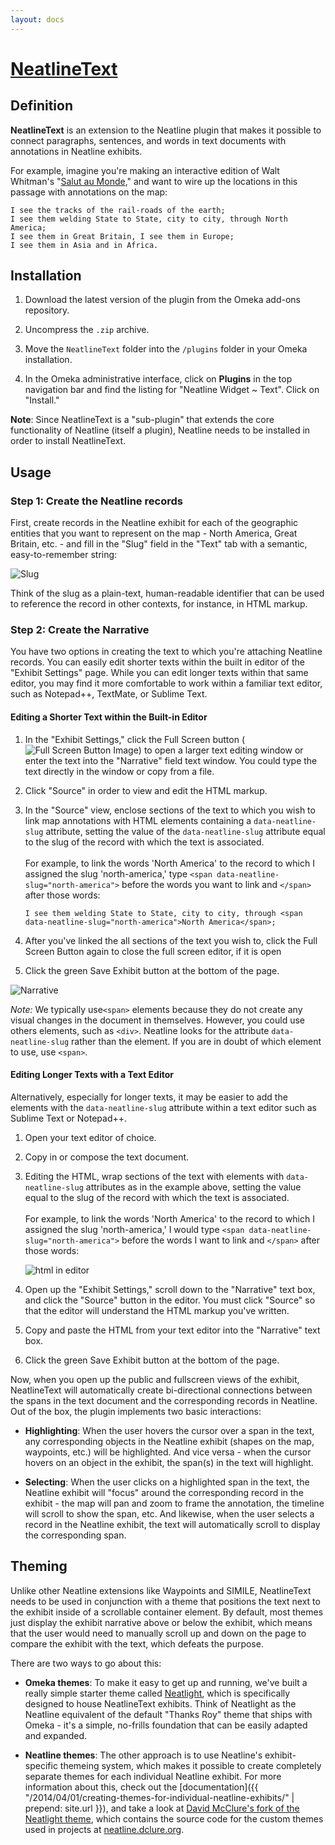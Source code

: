 ```yaml
---
layout: docs
---
```

# [NeatlineText][plugin]

## Definition

**NeatlineText** is an extension to the Neatline plugin that makes it possible to connect paragraphs, sentences, and words in text documents with annotations in Neatline exhibits.

For example, imagine you're making an interactive edition of Walt Whitman's "[Salut au Monde][salut-au-monde]," and want to wire up the locations in this passage with annotations on the map:

```
I see the tracks of the rail-roads of the earth;
I see them welding State to State, city to city, through North America;
I see them in Great Britain, I see them in Europe;
I see them in Asia and in Africa.
```

## Installation

  1. Download the latest version of the plugin from the Omeka add-ons repository.

  1. Uncompress the `.zip` archive.

  1. Move the `NeatlineText` folder into the `/plugins` folder in your Omeka installation.

  1. In the Omeka administrative interface, click on **Plugins** in the top navigation bar and find the listing for "Neatline Widget ~ Text". Click on "Install."

  **Note**: Since NeatlineText is a "sub-plugin" that extends the core functionality of Neatline (itself a plugin), Neatline needs to be installed in order to install NeatlineText.


## Usage

### Step 1: Create the Neatline records

First, create records in the Neatline exhibit for each of the geographic entities that you want to represent on the map - North America, Great Britain, etc. - and fill in the "Slug" field in the "Text" tab with a semantic, easy-to-remember string:

![Slug](http://neatline.org/wp-content/uploads/2014/06/neatlinetext.slug_.jpg)

Think of the slug as a plain-text, human-readable identifier that can be used to reference the record in other contexts, for instance, in HTML markup.

### Step 2: Create the Narrative

You have two options in creating the text to which you're attaching Neatline records. You can easily edit shorter texts within the built in editor of the "Exhibit Settings" page. While you can edit longer texts within that same editor, you may find it more comfortable to work within a familiar text editor, such as Notepad++, TextMate, or Sublime Text.

#### Editing a Shorter Text within the Built-in Editor

1. In the "Exhibit Settings," click the Full Screen button (![Full Screen Button Image](http://neatline.org/wp-content/uploads/2014/06/fullscreen-button.png)) to open a larger text editing window or enter the text into the "Narrative" field text window. You could type the text directly in the window or copy from a file.
2. Click "Source" in order to view and edit the HTML markup.
3. In the "Source" view, enclose sections of the text to which you wish to link  map annotations with HTML elements containing a `data-neatline-slug` attribute, setting the value of the `data-neatline-slug` attribute equal to the slug of the record with which the text is associated.<br /><br />For example, to link the words 'North America' to the record to which I assigned the slug 'north-america,' type `<span data-neatline-slug="north-america">` before the words you want to link and `</span>` after those words:

    ```
    I see them welding State to State, city to city, through <span data-neatline-slug="north-america">North America</span>;
    ```

4. After you've linked the all sections of the text you wish to, click the Full Screen Button again to close the full screen editor, if it is open
5. Click the green Save Exhibit button at the bottom of the page.

![Narrative](http://neatline.org/wp-content/uploads/2014/06/neatlinetext.html.inline.png)

*Note:* We typically use`<span>` elements because they do not create any visual changes in the document in themselves. However, you could use others elements, such as `<div>`. Neatline looks for the attribute `data-neatline-slug` rather than the element. If you are in doubt of which element to use, use `<span>`.

#### Editing Longer Texts with a Text Editor

Alternatively, especially for longer texts, it may be easier to add the elements with the `data-neatline-slug` attribute within a text editor such as Sublime Text or Notepad++.


1. Open your text editor of choice.
2. Copy in or compose the text document.
3. Editing the HTML, wrap sections of the text with elements with `data-neatline-slug` attributes as in the example above, setting the value equal to the slug of the record with which the text is associated.<br /><br /> For example, to link the words 'North America' to the record to which I assigned the slug 'north-america,' I would type `<span data-neatline-slug="north-america">` before the words I want to link and `</span>` after those words:

    ![html in editor](http://neatline.org/wp-content/uploads/2014/06/neatlinetext.html.png)

3. Open up the "Exhibit Settings," scroll down to the "Narrative" text box, and click the "Source" button in the editor. You must click "Source" so that the editor will understand the HTML markup you've written.
4. Copy and paste the HTML from your text editor into the "Narrative" text box.
5. Click the green Save Exhibit button at the bottom of the page.

Now, when you open up the public and fullscreen views of the exhibit, NeatlineText will automatically create bi-directional connections between the spans in the text document and the corresponding records in Neatline. Out of the box, the plugin implements two basic interactions:

  - **Highlighting**: When the user hovers the cursor over a span in the text, any corresponding objects in the Neatline exhibit (shapes on the map, waypoints, etc.) will be highlighted. And vice versa - when the cursor hovers on an object in the exhibit, the span(s) in the text will highlight.

  - **Selecting**: When the user clicks on a highlighted span in the text, the Neatline exhibit will "focus" around the corresponding record in the exhibit - the map will pan and zoom to frame the annotation, the timeline will scroll to show the span, etc. And likewise, when the user selects a record in the Neatline exhibit, the text will automatically scroll to display the corresponding span.

## Theming

Unlike other Neatline extensions like Waypoints and SIMILE, NeatlineText needs to be used in conjunction with a theme that positions the text next to the exhibit inside of a scrollable container element. By default, most themes just display the exhibit narrative above or below the exhibit, which means that the user would need to manually scroll up and down on the page to compare the exhibit with the text, which defeats the purpose.

There are two ways to go about this:

  - **Omeka themes**: To make it easy to get up and running, we've built a really simple starter theme called [Neatlight][neatlight], which is specifically designed to house NeatlineText exhibits. Think of Neatlight as the Neatline equivalent of the default "Thanks Roy" theme that ships with Omeka - it's a simple, no-frills foundation that can be easily adapted and expanded.

  - **Neatline themes**: The other approach is to use Neatline's exhibit-specific themeing system, which makes it possible to create completely separate themes for each individual Neatline exhibit. For more information about this, check out the [documentation]({{ "/2014/04/01/creating-themes-for-individual-neatline-exhibits/" | prepend: site.url }}), and take a look at [David McClure's fork of the Neatlight theme][neatlight-mcclure], which contains the source code for the custom themes used in projects at [neatline.dclure.org][neatline-dclure].

[plugin]: http://omeka.org/add-ons/plugins/neatlinetext
[salut-au-monde]: http://www.bartelby.com/142/74.html
[neatlight]: https://github.com/scholarslab/neatlight
[neatlight-mcclure]: https://github.com/davidmcclure/neatlight/tree/master/neatline/exhibits/themes
[neatline-dclure]: http://neatline.dclure.org
[theme_docs]: https://scholarslab.lib.virginia.edu/blog/theming-neatline-exhibits/
